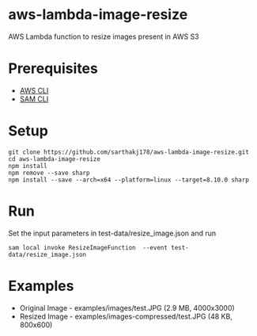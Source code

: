 # aws-lambda-image-resize
AWS Lambda function to resize images present in AWS S3

# Prerequisites
* [AWS CLI](https://aws.amazon.com/cli/)
* [SAM CLI](https://docs.aws.amazon.com/serverless-application-model/latest/developerguide/serverless-sam-cli-install.html)

# Setup
```
git clone https://github.com/sarthakj178/aws-lambda-image-resize.git
cd aws-lambda-image-resize
npm install
npm remove --save sharp
npm install --save --arch=x64 --platform=linux --target=8.10.0 sharp
```

# Run
Set the input parameters in test-data/resize_image.json and run
```
sam local invoke ResizeImageFunction  --event test-data/resize_image.json 
```

# Examples
* Original Image - examples/images/test.JPG (2.9 MB, 4000x3000)
* Resized Image - examples/images-compressed/test.JPG (48 KB, 800x600)


